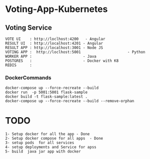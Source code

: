 # Voting-App-Kubernetes

## Voting Service



    VOTE UI    : http://loclhost:4200   - Angular
    RESULT UI  : http://localhost:4201 - Angular 
    RESULT APP : http://localhost:3001 - Node JS
    VOTING APP :  http://loclhost:5001                     - Python
    WORKER APP :                       - Java
    POSTGRES   :                       - Docker with K8
    REDIS      :

### DockerCommands

    docker-compose up --force-recreate --build
    docker run  -p 5001:5001 flask-sample
    docker build -t flask-sample:latest .
    docker-compose up --force-recreate --build --remove-orphan

    
    
# TODO

    1- Setup docker for all the app - Done
    2- Setup docker compose for all apps  - Done
    3- setup pods  for all services
    4- setup deployments and Service for apss
    5- build  java jar app with docker 

